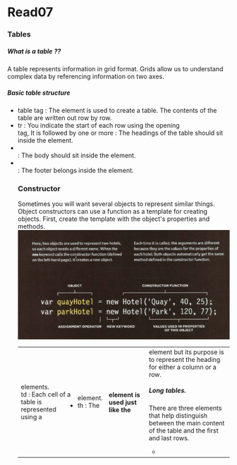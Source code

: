 # Read07
### Tables
##### What is a table ??
A table represents information in grid format.
Grids allow us to understand complex data by referencing information on two axes.
##### Basic table structure
- table tag : The <table> element is used to create a table. The contents of the table are written out row by row.
- tr : You indicate the start of each row using the opening <tr> tag, It is followed by one or more <td> elements.
- td : Each cell of a table is represented using a <td> element.
- th : The <th> element is used just like the <td> element but its purpose is to represent the heading for either a column or a row.
##### Long tables.
There are three elements that help distinguish between the main content of the table and the first and last rows.
- <thead> : The headings of the table should sit inside the <thead> element. 
- <tbody> : The body should sit inside the <tbody> element. 
- <tfoot> :  The footer belongs inside the <tfoot> element.

### Constructor 
Sometimes you will want several objects to represent similar things.
Object constructors can use a function as a template for creating objects. First, create the template with the object's properties and methods. 
![NodeTree](Images/class07.JPG)